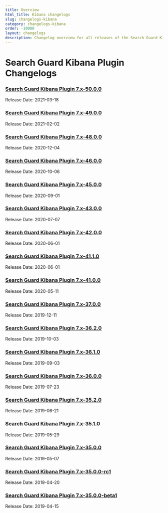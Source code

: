 ```yaml
---
title: Overview
html_title: Kibana changelogs
slug: changelogs-kibana
category: changelogs-kibana
order: -10000
layout: changelogs
description: Changelog overview for all releases of the Search Guard Kibana Plugin that adds access control and session management.
---
```


<!---
Copyright 2020 floragunn GmbH
-->

# Search Guard Kibana Plugin Changelogs

### [Search Guard Kibana Plugin 7.x-50.0.0](changelog_kibana_7_x_50_0_0.md)

Release Date: 2021-03-18

### [Search Guard Kibana Plugin 7.x-49.0.0](changelog_kibana_7_x_49_0_0.md)

Release Date: 2021-02-02

### [Search Guard Kibana Plugin 7.x-48.0.0](changelog_kibana_7_x_48_0_0.md)

Release Date: 2020-12-04

### [Search Guard Kibana Plugin 7.x-46.0.0](changelog_kibana_7_x_46_0_0.md)

Release Date: 2020-10-06

### [Search Guard Kibana Plugin 7.x-45.0.0](changelog_kibana_7_x_45_0_0.md)

Release Date: 2020-09-01

### [Search Guard Kibana Plugin 7.x-43.0.0](changelog_kibana_7_x_43_0_0.md)

Release Date: 2020-07-07

### [Search Guard Kibana Plugin 7.x-42.0.0](changelog_kibana_7_x_42_0_0.md)

Release Date: 2020-06-01

### [Search Guard Kibana Plugin 7.x-41.1.0](changelog_kibana_7_x_41_1_0.md)

Release Date: 2020-06-01

### [Search Guard Kibana Plugin 7.x-41.0.0](changelog_kibana_7_x_41_0_0.md)

Release Date: 2020-05-11

### [Search Guard Kibana Plugin 7.x-37.0.0](changelog_kibana_7_x_37_0_0.md)

Release Date: 2019-12-11

### [Search Guard Kibana Plugin 7.x-36.2.0](changelog_kibana_7_x_36_2_0.md)

Release Date: 2019-10-03

### [Search Guard Kibana Plugin 7.x-36.1.0](changelog_kibana_7_x_36_1_0.md)

Release Date: 2019-09-03

### [Search Guard Kibana Plugin 7.x-36.0.0](changelog_kibana_7_x_36_0_0.md)

Release Date: 2019-07-23

### [Search Guard Kibana Plugin 7.x-35.2.0](changelog_kibana_7_x_35_2_0.md)

Release Date: 2019-06-21

### [Search Guard Kibana Plugin 7.x-35.1.0](changelog_kibana_7_x_35_1_0.md)

Release Date: 2019-05-29


### [Search Guard Kibana Plugin 7.x-35.0.0](changelog_kibana_7_x_35_0_0.md)

Release Date: 2019-05-07

### [Search Guard Kibana Plugin 7.x-35.0.0-rc1](changelog_kibana_7_x_35_0_0_rc1.md)

Release Date: 2019-04-20

### [Search Guard Kibana Plugin 7.x-35.0.0-beta1](changelog_kibana_7_x_35_0_0_beta1.md)

Release Date: 2019-04-15

